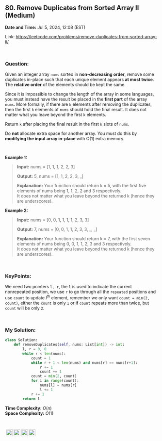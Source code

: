 ## 80. Remove Duplicates from Sorted Array II (Medium)
**Date and Time:** Jul 5, 2024, 12:08 (EST)

Link: https://leetcode.com/problems/remove-duplicates-from-sorted-array-ii/

<br>

### Question:
Given an integer array `nums` sorted in **non-decreasing order**, remove some duplicates in-place such that each unique element appears **at most twice**. The **relative order** of the elements should be kept the same.

Since it is impossible to change the length of the array in some languages, you must instead have the result be placed in the **first part** of the array `nums`. More formally, if there are `k` elements after removing the duplicates, then the first `k` elements of `nums` should hold the final result. It does not matter what you leave beyond the first `k` elements.

Return `k` after placing the final result in the first `k` slots of `nums`.

Do **not** allocate extra space for another array. You must do this by **modifying the input array in-place** with O(1) extra memory.

<br>

**Example 1:**
> **Input:** nums = [1, 1, 1, 2, 2, 3]
> 
> **Output:** 5, nums = [1, 1, 2, 2, 3, _]
>
> **Explanation:** Your function should return k = 5, with the first five elements of nums being 1, 1, 2, 2 and 3 respectively. <br> It does not matter what you leave beyond the returned k (hence they are underscores).

**Example 2:**
> **Input:** nums = [0, 0, 1, 1, 1, 1, 2, 3, 3]
> 
> **Output:** 7, nums = [0, 0, 1, 1, 2, 3, 3, _, _]
>
> **Explanation:** Your function should return k = 7, with the first seven elements of nums being 0, 0, 1, 1, 2, 3 and 3 respectively. <br> It does not matter what you leave beyond the returned k (hence they are underscores).

<br>

### KeyPoints: 
We need two pointers `l, r`, the `l` is used to indicate the current nonrepeated position, we use `r` to go through all the `repeated` positions and use `count` to update $l^\text{th}$ element, remember we only want `count = min(2, count)`, either the `count` is only `1` or if `count` repeats more than twice, but `count` will be only `2`.

<br>

### My Solution:
```python
class Solution:
    def removeDuplicates(self, nums: List[int]) -> int:
        l, r = 0, 0
        while r < len(nums):
            count = 1
            while r + 1 < len(nums) and nums[r] == nums[r+1]:
                r += 1
                count += 1
            count = min(2, count)
            for i in range(count):
                nums[l] = nums[r]
                l += 1
            r += 1
        return l
```
**Time Complexity:** $O(n)$ <br>
**Space Complexity:** $O(1)$

<br>

<img style="height:22px!important;margin-left:3px;vertical-align:text-bottom;" src="https://mirrors.creativecommons.org/presskit/icons/cc.svg?ref=chooser-v1" alt="CC BY-NC-SA" title="CC BY-NC-SA"><img style="height:22px!important;margin-left:3px;vertical-align:text-bottom;" src="https://mirrors.creativecommons.org/presskit/icons/by.svg?ref=chooser-v1" alt="BY: credit must be given to the creator" title="BY: credit must be given to the creator"><img style="height:22px!important;margin-left:3px;vertical-align:text-bottom;" src="https://mirrors.creativecommons.org/presskit/icons/nc.svg?ref=chooser-v1" alt="NC: Only noncommercial uses of the work are permitted" title="NC: Only noncommercial uses of the work are permitted"><img style="height:22px!important;margin-left:3px;vertical-align:text-bottom;" src="https://mirrors.creativecommons.org/presskit/icons/sa.svg?ref=chooser-v1" alt="SA: Adaptations must be shared under the same terms" title="SA: Adaptations must be shared under the same terms">